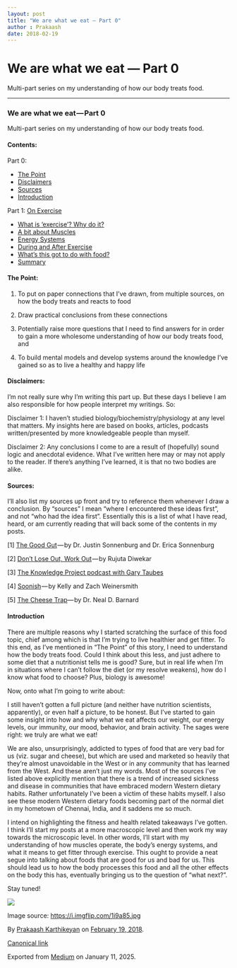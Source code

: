 ```yaml
---
layout: post
title: "We are what we eat — Part 0"
author : Prakaash
date: 2018-02-19
---
```


# We are what we eat — Part 0

Multi-part series on my understanding of how our body treats food.

---

### We are what we eat — Part 0

Multi-part series on my understanding of how our body treats food.

#### Contents:

Part 0:

* [The Point](#a48c)
* [Disclaimers](#b393)
* [Sources](#54d1)
* [Introduction](#1a22)

Part 1: [On Exercise](https://medium.com/klein-bottle-shaped-rocks/we-are-what-we-eat-part-1-on-exercise-6dcbf3d6180f)

* [What is ‘exercise’? Why do it?](https://medium.com/klein-bottle-shaped-rocks/we-are-what-we-eat-part-1-on-exercise-6dcbf3d6180f#f1ff)
* [A bit about Muscles](https://medium.com/klein-bottle-shaped-rocks/we-are-what-we-eat-part-1-on-exercise-6dcbf3d6180f#99ad)
* [Energy Systems](https://medium.com/klein-bottle-shaped-rocks/we-are-what-we-eat-part-1-on-exercise-6dcbf3d6180f#ddd5)
* [During and After Exercise](https://medium.com/klein-bottle-shaped-rocks/we-are-what-we-eat-part-1-on-exercise-6dcbf3d6180f#33ab)
* [What’s this got to do with food?](https://medium.com/klein-bottle-shaped-rocks/we-are-what-we-eat-part-1-on-exercise-6dcbf3d6180f#d838)
* [Summary](https://medium.com/klein-bottle-shaped-rocks/we-are-what-we-eat-part-1-on-exercise-6dcbf3d6180f#0897)

#### The Point:

1. To put on paper connections that I’ve drawn, from multiple sources, on how the body treats and reacts to food

2. Draw practical conclusions from these connections

3. Potentially raise more questions that I need to find answers for in order to gain a more wholesome understanding of how our body treats food, and

4. To build mental models and develop systems around the knowledge I’ve gained so as to live a healthy and happy life

#### Disclaimers:

I’m not really sure why I’m writing this part up. But these days I believe I am also responsible for how people interpret my writings. So:

Disclaimer 1: I haven’t studied biology/biochemistry/physiology at any level that matters. My insights here are based on books, articles, podcasts written/presented by more knowledgeable people than myself.

Disclaimer 2: Any conclusions I come to are a result of (hopefully) sound logic and anecdotal evidence. What I’ve written here may or may not apply to the reader. If there’s anything I’ve learned, it is that no two bodies are alike.

#### Sources:

I’ll also list my sources up front and try to reference them whenever I draw a conclusion. By “sources” I mean “where I encountered these ideas first”, and not “who had the idea first”. Essentially this is a list of what I have read, heard, or am currently reading that will back some of the contents in my posts.

[1] [The Good Gut](https://www.amazon.com/dp/B00OZ0TOV2/ref%3Ddp-kindle-redirect?_encoding=UTF8&btkr=1) — by Dr. Justin Sonnenburg and Dr. Erica Sonnenburg

[2] [Don’t Lose Out, Work Out](https://www.amazon.com/DONT-LOSE-OUT-WORK-ebook/dp/B00HQXUT28/ref%3Dsr_1_1?s=digital-text&ie=UTF8&qid=1519001649&sr=1-1&keywords=don%27t+lose+out%2C+work+out) — by Rujuta Diwekar

[3] [The Knowledge Project podcast with Gary Taubes](https://www.fs.blog/2017/11/gary-taubes-sugar/)

[4] [Soonish](https://www.amazon.com/Soonish-Emerging-Technologies-Improve-Everything-ebook/dp/B06XBQ443G/ref%3Dsr_1_1?s=digital-text&ie=UTF8&qid=1519001674&sr=1-1&keywords=soonish) — by Kelly and Zach Weinersmith

[5] [The Cheese Trap](https://www.amazon.com/dp/B01GQIY9EM/ref%3Ddp-kindle-redirect?_encoding=UTF8&btkr=1)— by Dr. Neal D. Barnard

#### Introduction

There are multiple reasons why I started scratching the surface of this food topic, chief among which is that I’m trying to live healthier and get fitter. To this end, as I’ve mentioned in “The Point” of this story, I need to understand how the body treats food. Could I think about this less, and just adhere to some diet that a nutritionist tells me is good? Sure, but in real life when I’m in situations where I can’t follow the diet (or my resolve weakens), how do I know what food to choose? Plus, biology is awesome!

Now, onto what I’m going to write about:

I still haven’t gotten a full picture (and neither have nutrition scientists, apparently), or even half a picture, to be honest. But I’ve started to gain some insight into how and why what we eat affects our weight, our energy levels, our immunity, our mood, behavior, and brain activity. The sages were right: we truly are what we eat!

We are also, unsurprisingly, addicted to types of food that are very bad for us (viz. sugar and cheese), but which are used and marketed so heavily that they’re almost unavoidable in the West or in any community that has learned from the West. And these aren’t just my words. Most of the sources I’ve listed above explicitly mention that there is a trend of increased sickness and disease in communities that have embraced modern Western dietary habits. Rather unfortunately I’ve been a victim of these habits myself. I also see these modern Western dietary foods becoming part of the normal diet in my hometown of Chennai, India, and it saddens me so much.

I intend on highlighting the fitness and health related takeaways I’ve gotten. I think I’ll start my posts at a more macroscopic level and then work my way towards the microscopic level. In other words, I’ll start with my understanding of how muscles operate, the body’s energy systems, and what it means to get fitter through exercise. This ought to provide a neat segue into talking about foods that are good for us and bad for us. This should lead us to how the body processes this food and all the other effects on the body this has, eventually bringing us to the question of “what next?”.

Stay tuned!

![](https://cdn-images-1.medium.com/max/800/1*-_8KIHM87vHzh0mPuLgHuw.jpeg)

Image source: <https://i.imgflip.com/1i9a85.jpg>

By [Prakaash Karthikeyan](https://medium.com/%40prakaashkarthik) on [February 19, 2018](https://medium.com/p/71c9be9cfa91).

[Canonical link](https://medium.com/%40prakaashkarthik/we-are-what-we-eat-part-0-71c9be9cfa91)

Exported from [Medium](https://medium.com) on January 11, 2025.

